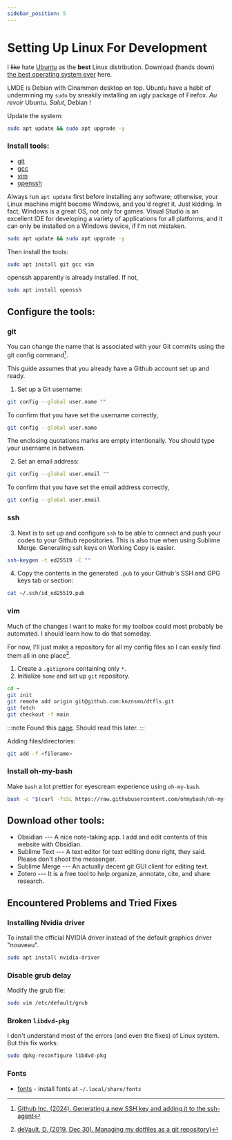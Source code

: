 ```yaml
---
sidebar_position: 5
---
```


# Setting Up Linux For Development

I ~~like~~ hate [Ubuntu](https://ubuntubudgie.org/downloads) as the **best** Linux distribution. Download (hands down) [the best operating system ever](https://www.linuxmint.com/download_lmde.php) here.

LMDE is Debian with Cinammon desktop on top. Ubuntu have a habit of undermining my `sudo` by sneakily installing an ugly package of Firefox. *Au revoir* Ubuntu. *Salut*, Debian !

Update the system:
```bash
sudo apt update && sudo apt upgrade -y
```

### Install tools:
- [git](git.md)
- [gcc](gcc.md)
- [vim](vim.md)
- [openssh](ssh.md)

Always run `apt update` first before installing any software; otherwise, your Linux machine might become Windows, and you'd regret it. Just kidding. In fact, Windows is a great OS, not only for games. Visual Studio is an excellent IDE for developing a variety of applications for all platforms, and it can only be installed on a Windows device, if I'm not mistaken.

```bash
sudo apt update && sudo apt upgrade -y
```

Then install the tools:

```bash
sudo apt install git gcc vim
```

openssh apparently is already installed. If not,
```bash
sudo apt install openssh
```

## Configure the tools:

### git
You can change the name that is associated with your Git commits using the git config command[^1].

This guide assumes that you already have a Github account set up and ready.

1. Set up a Git username:
```bash
git config --global user.name ""
```
To confirm that you have set the username correctly,
```bash
git config --global user.name
```
The enclosing quotations marks are empty intentionally. You should type your username in between.

2. Set an email address:
```bash
git config --global user.email ""
```
To confirm that you have set the email address correctly,
```bash
git config --global user.email
```

### ssh
3. Next is to set up and configure `ssh` to be able to connect and push your codes to your Github repositories. This is also true when using Sublime Merge. Generating ssh keys on Working Copy is easier.

```bash
ssh-keygen -t ed25519 -C ""
```

4. Copy the contents in the generated `.pub` to your Github's SSH and GPG keys tab or section:
```bash
cat ~/.ssh/id_ed25519.pub
```

### vim

Much of the changes I want to make for my toolbox could most probably be automated. I should learn how to do that someday.

For now, I'll just make a repository for all my config files so I can easily find them all in one place[^2].

1. Create a `.gitignore` containing only `*`.
2. Initialize `home` and set up `git` repository.
```bash
cd ~
git init
git remote add origin git@github.com:knznsmn/dtfls.git
git fetch
git checkout -f main
```

:::note
Found this [page](https://dotfiles.github.io/). Should read this later.
:::

Adding files/directories:
```bash
git add -f <filename>
```
### Install oh-my-bash
Make `bash` a lot prettier for eyescream experience using `oh-my-bash`.
```bash
bash -c "$(curl -fsSL https://raw.githubusercontent.com/ohmybash/oh-my-bash/master/tools/install.sh)"
```
## Download other tools:

* Obsidian --- A nice note-taking app. I add and edit contents of this website with Obsidian.
* Sublime Text --- A text editor for text editing done right, they said. Please don't shoot the messenger.
* Sublime Merge --- An actually decent git GUI client for editing text.
* Zotero --- It is a free tool to help organize, annotate, cite, and share research.

## Encountered Problems and Tried Fixes

### Installing Nvidia driver
To install the official NVIDIA driver instead of the default graphics driver "nouveau".

```bash
sudo apt install nvidia-driver
```

### Disable grub delay
Modify the grub file:
```bash
sudo vim /etc/default/grub
```

### Broken `libdvd-pkg`
I don't understand most of the errors (and even the fixes) of Linux system. But this fix works:
```bash
sudo dpkg-reconfigure libdvd-pkg
```
### Fonts
* [fonts](./) - install fonts at `~/.local/share/fonts`

[^1]: [Github Inc. (2024). Generating a new SSH key and adding it to the ssh-agent](https://docs.github.com/en/authentication/connecting-to-github-with-ssh/generating-a-new-ssh-key-and-adding-it-to-the-ssh-agent?platform=linux)
[^2]: [deVault, D. (2019, Dec 30). Managing my dotfiles as a git repository](https://drewdevault.com/2019/12/30/dotfiles.html))